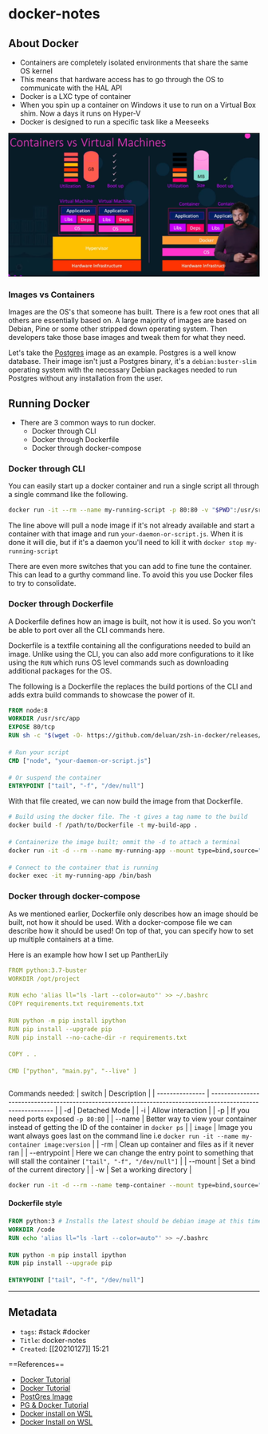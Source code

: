 # docker-notes
## About Docker
- Containers are completely isolated environments that share the same OS kernel
- This means that hardware access has to go through the OS to communicate with the HAL API
- Docker is a LXC type of container 
- When you spin up a container on Windows it use to run on a Virtual Box shim. Now a days it runs on Hyper-V
- Docker is designed to run a specific task like a Meeseeks

![](Pasted%20image%2020210127162358.png)

### Images vs Containers
Images are the OS's that someone has built. There is a few root ones that all others are essentially based on. A large majority of images are based on Debian, Pine or some other stripped down operating system. Then developers take those base images and tweak them for what they need. 

Let's take the [Postgres](https://github.com/docker-library/postgres/blob/ba302205a1300a5ad262ee770f7ac8a1038e8fde/13/Dockerfile) image as an example. Postgres is a well know database. Their image isn't just a Postgres binary, it's a `debian:buster-slim` operating system with the necessary Debian packages needed to run Postgres without any installation from the user. 

## Running Docker
- There are 3 common ways to run docker.
	- Docker through CLI
	- Docker through Dockerfile
	- Docker through docker-compose

### Docker through CLI
You can easily start up a docker container and run a single script all through a single command like the following.
```bash
docker run -it --rm --name my-running-script -p 80:80 -v "$PWD":/usr/src/app -w /usr/src/app node:8 node your-daemon-or-script.js
```
The line above will pull a node image if it's not already available and start a container with that image and run `your-daemon-or-script.js`. When it is done it will die, but if it's a daemon you'll need to kill it with `docker stop my-running-script`

There are even more switches that you can add to fine tune the container. This can lead to a gurthy command line. To avoid this you use Docker files to try to consolidate.

### Docker through Dockerfile
A Dockerfile defines how an image is built, not how it is used. So you won't be able to port over all the CLI commands here.

Dockerfile is a textfile containing all the configurations needed to build an image. Unlike using the CLI, you can also add more configurations to it like using the `RUN` which runs OS level commands such as downloading additional packages for the OS.

The following is a Dockerfile the replaces the build portions of the CLI and adds extra build commands to showcase the power of it.
```Dockerfile
FROM node:8
WORKDIR /usr/src/app
EXPOSE 80/tcp
RUN sh -c "$(wget -O- https://github.com/deluan/zsh-in-docker/releases/download/v1.1.1/zsh-in-docker.sh)"

# Run your script
CMD ["node", "your-daemon-or-script.js"]

# Or suspend the container 
ENTRYPOINT ["tail", "-f", "/dev/null"]
```
With that file created, we can now build the image from that Dockerfile.
```bash
# Build using the docker file. The -t gives a tag name to the build
docker build -f /path/to/Dockerfile -t my-build-app .

# Containerize the image built; ommit the -d to attach a terminal
docker run -it -d --rm --name my-running-app --mount type=bind,source="$(pwd)",target=/usr/src/app my-build-app

# Connect to the container that is running
docker exec -it my-running-app /bin/bash
```

### Docker through docker-compose
As we mentioned earlier, Dockerfile only describes how an image should be built, not how it should be used. With a docker-compose file we can describe how it should be used! On top of that, you can specify how to set up multiple containers at a time.

Here is an example how how I set up PantherLily
```yml
FROM python:3.7-buster
WORKDIR /opt/project

RUN echo 'alias ll="ls -lart --color=auto"' >> ~/.bashrc
COPY requirements.txt requirements.txt

RUN python -m pip install ipython
RUN pip install --upgrade pip
RUN pip install --no-cache-dir -r requirements.txt

COPY . .

CMD ["python", "main.py", "--live" ]
```
```yml

```



Commands needed:
| switch          | Description                                                                                                 |
| --------------- | ----------------------------------------------------------------------------------------------------------- |
| -d              | Detached Mode                                                                                               |
| -i              | Allow interaction                                                                                                            |
| -p              | If you need ports exposed `-p 80:80`                                                                        |
| --name          | Better way to view your container instead of getting the ID of the container in `docker ps`                 |
| `image`         | Image you want always goes last on the command line i.e `docker run -it --name my-container image:version`  |
| -rm             | Clean up container and files as if it never ran                                                             |
| --entrypoint | Here we can change the entry point to something that will stall the container `["tail", "-f", "/dev/null"]` |
| --mount         | Set a bind of the current directory                                                                         |
| -w              | Set a working directory                                                                                     |

```bash
docker run -it -d --rm --name temp-container --mount type=bind,source="$(pwd)",target=/code -w /code --entrypoint /bin/bash python
```
#### Dockerfile style
```Dockerfile
FROM python:3 # Installs the latest should be debian image at this time also don't include this comment
WORKDIR /code
RUN echo 'alias ll="ls -lart --color=auto"' >> ~/.bashrc

RUN python -m pip install ipython
RUN pip install --upgrade pip

ENTRYPOINT ["tail", "-f", "/dev/null"]
```




---
## Metadata
- `tags`: #stack #docker
- `Title`: docker-notes
- `Created`: [[20210127]] 15:21

==References==
- [Docker Tutorial](https://www.youtube.com/watch?v=fqMOX6JJhGo&t=2711s)
- [Docker Tutorial](https://www.youtube.com/watch?v=fqMOX6JJhGo&t=1203s) 
- [PostGres Image](https://hub.docker.com/_/postgres)  
- [PG & Docker Tutorial](https://www.youtube.com/watch?v=aHbE3pTyG-Q)
- [Docker install on WSL](https://medium.com/@sebagomez/installing-the-docker-client-on-ubuntus-windows-subsystem-for-linux-612b392a44c4)
- [Docker Install on WSL](https://nickjanetakis.com/blog/setting-up-docker-for-windows-and-wsl-to-work-flawlessly)